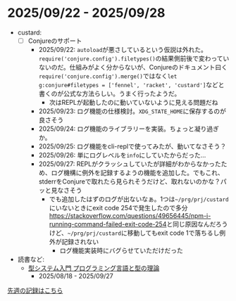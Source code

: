 # 2025/09/22 - 2025/09/28

- custard:
    - [ ] Conjureのサポート
        - 2025/09/22: `autoload`が悪さしているという仮説は外れた。`require('conjure.config').filetypes()`の結果側前後で変わっていないのだ。仕組みがよく分からないが、Conjureのドキュメント曰く`require('conjure.config').merge()`ではなく`let g:conjure#filetypes = ['fennel', 'racket', 'custard']`などと書くのが公式な方法らしい。うまく行ったようだ。
            - 次はREPLが起動したのに動いていないように見える問題だね
        - 2025/09/23: ログ機能の仕様検討。`XDG_STATE_HOME`に保存するのが良さそう
        - 2025/09/24: ログ機能のライブラリーを実装。ちょっと凝り過ぎか。
        - 2025/09/25: ログ機能をcli-replで使ってみたが、動いてなさそう？
        - 2025/09/26: 単にログレベルを`info`にしていたからだった...
        - 2025/09/27: REPLがクラッシュしていたが詳細がわからなかったため、ログ機構に例外を記録するようの機能を追加した。でもこれ、stderrをConjureで取れたら見られそうだけど、取れないのかな？パッと見なさそう
            - でも追加したはずのログが出ないなぁ。1つは`~/prg/prj/custard`にいないときにexit code 254で発生したので多分<https://stackoverflow.com/questions/49656445/npm-i-running-command-failed-exit-code-254>と同じ原因なんだろうけど、`~/prg/prj/custard`に移動してもexit code 1で落ちるし例外が記録されない
                - ログ機能実装時にバグらせていただけだった
- 読書など:
    - [型システム入門 プログラミング言語と型の理論](https://www.ohmsha.co.jp/book/9784274069116/)
        - 2025/08/18 - 2025/09/27

[先週の記録はこちら](https://github.com/igrep/daily-commits/blob/5a33331e309aab9305a0a55e7130f0998814dd24/yesterday.md)
